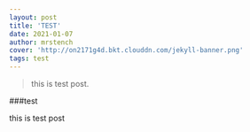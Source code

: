 ```yaml
---
layout: post
title: 'TEST'
date: 2021-01-07
author: mrstench
cover: 'http://on2171g4d.bkt.clouddn.com/jekyll-banner.png'
tags: test
---
```


> this is test post.

###test

this is test post